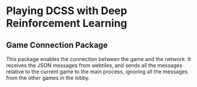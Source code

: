 # Playing DCSS with Deep Reinforcement Learning

## Game Connection Package

This package enables the connection between the game and the network. It receives the JSON messages from webtiles, and sends all the messages relative to the current game to the main process, ignoring all the messages from the other games in the lobby.